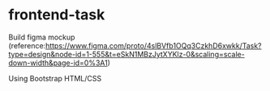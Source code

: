 # frontend-task
Build figma mockup (reference:https://www.figma.com/proto/4slBVfb1OQq3CzkhD6xwkk/Task?type=design&node-id=1-555&t=eSkN1MBzJytXYKlz-0&scaling=scale-down-width&page-id=0%3A1)

Using Bootstrap HTML/CSS
